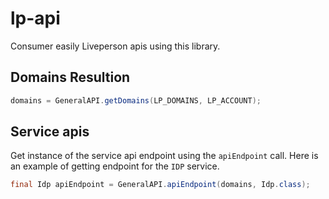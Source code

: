 # lp-api

Consumer easily Liveperson apis using this library.

## Domains Resultion

```java
domains = GeneralAPI.getDomains(LP_DOMAINS, LP_ACCOUNT);
```

## Service apis

Get instance of the service api endpoint using the ``apiEndpoint`` call.
Here is an example of getting endpoint for the ``IDP`` service.

```java
final Idp apiEndpoint = GeneralAPI.apiEndpoint(domains, Idp.class);
```

    

